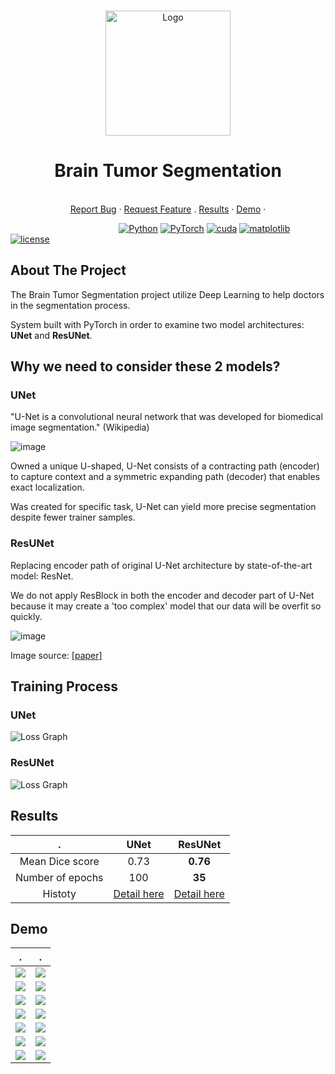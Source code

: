 <br />
<p align="center">
  <a href="https://github.com/daoducanhc/Tumor_Segmentation">
    <img src="demo/logo.jpg" alt="Logo" width="200" height="200">
  </a>

  <h1 align="center">Brain Tumor Segmentation</h1>
  
  <p align="center">
    <br />
    <a href="https://github.com/daoducanhc/Tumor_Segmentation/issues">Report Bug</a>
    ·
    <a href="https://github.com/daoducanhc/Tumor_Segmentation/issues">Request Feature</a>
    .
    <a href="https://github.com/daoducanhc/Tumor_Segmentation#results">Results</a>
    ·
    <a href="https://github.com/daoducanhc/Tumor_Segmentation#demo">Demo</a>
    ·
  </p>
</p>

&nbsp;&nbsp;&nbsp;&nbsp;&nbsp;&nbsp;&nbsp;&nbsp;&nbsp;&nbsp;&nbsp;&nbsp;&nbsp;&nbsp;&nbsp;&nbsp;&nbsp;&nbsp;&nbsp;&nbsp;&nbsp;&nbsp;&nbsp;&nbsp;&nbsp;&nbsp;&nbsp;&nbsp;&nbsp;&nbsp;&nbsp;&nbsp;&nbsp;&nbsp;&nbsp;&nbsp;&nbsp;&nbsp;&nbsp;&nbsp;&nbsp;&nbsp;&nbsp;
[![Python](https://img.shields.io/badge/Python-v3.8.3-blue.svg?logo=python)](https://www.python.org/downloads/release/python-383/)
[![PyTorch](https://img.shields.io/badge/PyTorch-v1.7.0-critical.svg?logo=pytorch)](https://pytorch.org/get-started/previous-versions/#v170)
[![cuda](https://img.shields.io/badge/CUDA-v11.0.221-success.svg?logo=nvidia)](https://developer.nvidia.com/cuda-11.0-download-archive)
[![matplotlib](https://img.shields.io/badge/Matplotlib-v3.3.3-9cf.svg?logo=matplotlib)](https://matplotlib.org/3.3.3/contents.html)
[![license](https://img.shields.io/badge/License-MIT-lightgrey.svg?logo=license)](https://github.com/daoducanhc/Tumor_Segmentation/blob/master/LICENSE)


## About The Project
The Brain Tumor Segmentation project utilize Deep Learning to help doctors in the segmentation process. 

System built with PyTorch in order to examine two model architectures: **UNet** and **ResUNet**.

## Why we need to consider these 2 models?

### UNet

"U-Net is a convolutional neural network that was developed for biomedical image segmentation." (Wikipedia)

![image](https://user-images.githubusercontent.com/59494615/111856075-eb240380-895a-11eb-88e7-48cd1a2dd890.png)

Owned a unique U-shaped, U-Net consists of a contracting path (encoder) to capture context and a symmetric expanding path (decoder) that enables exact localization. 

Was created for specific task, U-Net can yield more precise segmentation despite fewer trainer samples.

### ResUNet

Replacing encoder path of original U-Net architecture by state-of-the-art model: ResNet. 

We do not apply ResBlock in both the encoder and decoder part of U-Net because it may create a 'too complex' model that our data will be overfit so quickly.

![image](https://github.com/daoducanhc/Tumor_Segmentation/blob/master/demo/ResUNet.PNG)

Image source: [[paper]](https://github.com/daoducanhc/Tumor_Segmentation/blob/master/demo/reference.pdf)
## Training Process
### UNet
![Loss Graph](demo/loss_UNet.png)

### ResUNet
![Loss Graph](demo/loss_ResUNet.png)

## Results
 .                 |      UNet    |     ResUNet 
:---------------:|:------------:|:----------------:
Mean Dice score  |   0.73       |       **0.76**
Number of epochs  |    100       |       **35**
Histoty           | [Detail here](https://github.com/daoducanhc/Tumor_Segmentation/blob/master/outputs/historyUNet) | [Detail here](https://github.com/daoducanhc/Tumor_Segmentation/blob/master/outputs/historyResUNet)


## Demo
.             |      .
:-------------------------:|:-------------------------:
![](demo/14.jpg)  |  ![](demo/1.jpg)
![](demo/2.jpg)  |  ![](demo/3.jpg)
![](demo/4.jpg)  |  ![](demo/5.jpg)
![](demo/6.jpg)  |  ![](demo/7.jpg)
![](demo/8.jpg)  |  ![](demo/9.jpg)
![](demo/10.jpg)  |  ![](demo/11.jpg)
![](demo/12.jpg)  |  ![](demo/13.jpg)
